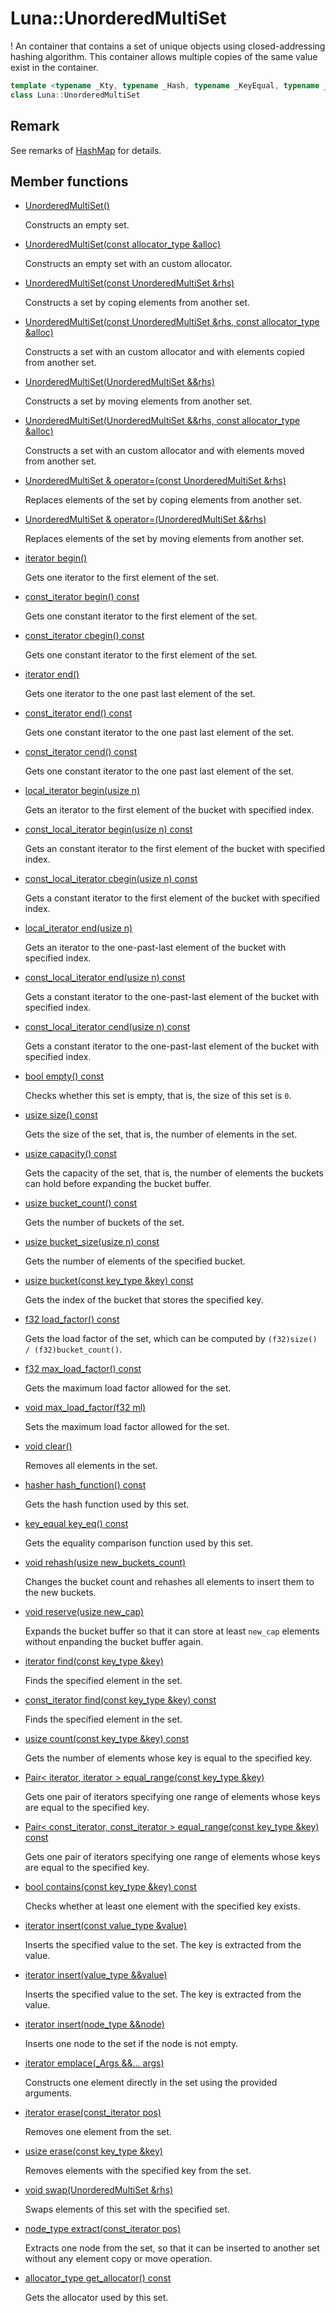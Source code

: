 # Luna::UnorderedMultiSet
! An container that contains a set of unique objects using closed-addressing hashing algorithm. This container allows multiple copies of the same value exist in the container. 

```c++
template <typename _Kty, typename _Hash, typename _KeyEqual, typename _Alloc>
class Luna::UnorderedMultiSet
```



## Remark
See remarks of [HashMap](class_luna_1_1_hash_map.md) for details. 

## Member functions
* [UnorderedMultiSet()](class_luna_1_1_unordered_multi_set_1a6bedc4ea0acce2dde704a37c256dbd2a.md)

    Constructs an empty set. 

* [UnorderedMultiSet(const allocator_type &alloc)](class_luna_1_1_unordered_multi_set_1a46a2ad34196e1d0a648cbea552010bc8.md)

    Constructs an empty set with an custom allocator. 

* [UnorderedMultiSet(const UnorderedMultiSet &rhs)](class_luna_1_1_unordered_multi_set_1ae78840f1f32af303f6340496e68c5260.md)

    Constructs a set by coping elements from another set. 

* [UnorderedMultiSet(const UnorderedMultiSet &rhs, const allocator_type &alloc)](class_luna_1_1_unordered_multi_set_1af6b5964382f5ac4a72c5ef49e370a825.md)

    Constructs a set with an custom allocator and with elements copied from another set. 

* [UnorderedMultiSet(UnorderedMultiSet &&rhs)](class_luna_1_1_unordered_multi_set_1a5980110f17d162e1ee1944c061a44d33.md)

    Constructs a set by moving elements from another set. 

* [UnorderedMultiSet(UnorderedMultiSet &&rhs, const allocator_type &alloc)](class_luna_1_1_unordered_multi_set_1afb4893de33a8edc2965b1950244c0e1e.md)

    Constructs a set with an custom allocator and with elements moved from another set. 

* [UnorderedMultiSet & operator=(const UnorderedMultiSet &rhs)](class_luna_1_1_unordered_multi_set_1a60e4216fdc9c33bf3e0ad07e48cf726d.md)

    Replaces elements of the set by coping elements from another set. 

* [UnorderedMultiSet & operator=(UnorderedMultiSet &&rhs)](class_luna_1_1_unordered_multi_set_1a1b32af87c066c8e9a04302dcaf3417c9.md)

    Replaces elements of the set by moving elements from another set. 

* [iterator begin()](class_luna_1_1_unordered_multi_set_1ad69bd11391be1a1dba5c8202259664f8.md)

    Gets one iterator to the first element of the set. 

* [const_iterator begin() const](class_luna_1_1_unordered_multi_set_1a29305669b60ca1680752e2fc3592ba99.md)

    Gets one constant iterator to the first element of the set. 

* [const_iterator cbegin() const](class_luna_1_1_unordered_multi_set_1a39112ae08f6ffc7ee58c6aa79772e094.md)

    Gets one constant iterator to the first element of the set. 

* [iterator end()](class_luna_1_1_unordered_multi_set_1acad38d52497a975bfb6f2f6acd76631f.md)

    Gets one iterator to the one past last element of the set. 

* [const_iterator end() const](class_luna_1_1_unordered_multi_set_1accf9a4bd0c34d4a5f6a7dab66ea10cdc.md)

    Gets one constant iterator to the one past last element of the set. 

* [const_iterator cend() const](class_luna_1_1_unordered_multi_set_1a93791e61ab486b4022c389d634b4facc.md)

    Gets one constant iterator to the one past last element of the set. 

* [local_iterator begin(usize n)](class_luna_1_1_unordered_multi_set_1a93a8c27892c34625c315914f976d8ad3.md)

    Gets an iterator to the first element of the bucket with specified index. 

* [const_local_iterator begin(usize n) const](class_luna_1_1_unordered_multi_set_1a7c785dfed34436fa185d65a54519e310.md)

    Gets an constant iterator to the first element of the bucket with specified index. 

* [const_local_iterator cbegin(usize n) const](class_luna_1_1_unordered_multi_set_1acc95b83df5c80dd26cd48546ded59e53.md)

    Gets a constant iterator to the first element of the bucket with specified index. 

* [local_iterator end(usize n)](class_luna_1_1_unordered_multi_set_1a6c08ca2f925dec867e11119dc0653667.md)

    Gets an iterator to the one-past-last element of the bucket with specified index. 

* [const_local_iterator end(usize n) const](class_luna_1_1_unordered_multi_set_1a7a8207811f9020c5b35303489c032193.md)

    Gets a constant iterator to the one-past-last element of the bucket with specified index. 

* [const_local_iterator cend(usize n) const](class_luna_1_1_unordered_multi_set_1a4de0b59f7dab8a23fcddee7f6aea3229.md)

    Gets a constant iterator to the one-past-last element of the bucket with specified index. 

* [bool empty() const](class_luna_1_1_unordered_multi_set_1a644718bb2fb240de962dc3c9a1fdf0dc.md)

    Checks whether this set is empty, that is, the size of this set is `0`. 

* [usize size() const](class_luna_1_1_unordered_multi_set_1a79348f1b7c06b34052b42656a0279429.md)

    Gets the size of the set, that is, the number of elements in the set. 

* [usize capacity() const](class_luna_1_1_unordered_multi_set_1ad96bf59cb22e917cbd210ba068e8acb3.md)

    Gets the capacity of the set, that is, the number of elements the buckets can hold before expanding the bucket buffer. 

* [usize bucket_count() const](class_luna_1_1_unordered_multi_set_1ace2cb5dc8f915f78658dac76efacd4c1.md)

    Gets the number of buckets of the set. 

* [usize bucket_size(usize n) const](class_luna_1_1_unordered_multi_set_1a509e91a3ee50fd0ce4d2793de3e2e5a4.md)

    Gets the number of elements of the specified bucket. 

* [usize bucket(const key_type &key) const](class_luna_1_1_unordered_multi_set_1a0f8b9f48df6b9e00c5749ceb9e057470.md)

    Gets the index of the bucket that stores the specified key. 

* [f32 load_factor() const](class_luna_1_1_unordered_multi_set_1a98c20997abc3070d80e9c2e70afa0493.md)

    Gets the load factor of the set, which can be computed by `(f32)size() / (f32)bucket_count()`. 

* [f32 max_load_factor() const](class_luna_1_1_unordered_multi_set_1aebb6ef2d39e739cc28a67244e423a3a8.md)

    Gets the maximum load factor allowed for the set. 

* [void max_load_factor(f32 ml)](class_luna_1_1_unordered_multi_set_1a9102a0c114eea9587ad22afc2a1ccc3c.md)

    Sets the maximum load factor allowed for the set. 

* [void clear()](class_luna_1_1_unordered_multi_set_1ac8bb3912a3ce86b15842e79d0b421204.md)

    Removes all elements in the set. 

* [hasher hash_function() const](class_luna_1_1_unordered_multi_set_1a72ffe2880da1c06d22d90000f9720967.md)

    Gets the hash function used by this set. 

* [key_equal key_eq() const](class_luna_1_1_unordered_multi_set_1a10b2be386447b0ab61e83d0f5527b688.md)

    Gets the equality comparison function used by this set. 

* [void rehash(usize new_buckets_count)](class_luna_1_1_unordered_multi_set_1aa9af2af24db0f9dd476c29bc7ec7105b.md)

    Changes the bucket count and rehashes all elements to insert them to the new buckets. 

* [void reserve(usize new_cap)](class_luna_1_1_unordered_multi_set_1aa1c32ac6498d3f6d21cab98d1cbf3455.md)

    Expands the bucket buffer so that it can store at least `new_cap` elements without enpanding the bucket buffer again. 

* [iterator find(const key_type &key)](class_luna_1_1_unordered_multi_set_1a9c9766a96c492f3e9e5861d6b4f87387.md)

    Finds the specified element in the set. 

* [const_iterator find(const key_type &key) const](class_luna_1_1_unordered_multi_set_1af2a080484f0b756af6f218c0e6bae306.md)

    Finds the specified element in the set. 

* [usize count(const key_type &key) const](class_luna_1_1_unordered_multi_set_1a2d5dc5e3872df3149f3c3ac730ff5607.md)

    Gets the number of elements whose key is equal to the specified key. 

* [Pair< iterator, iterator > equal_range(const key_type &key)](class_luna_1_1_unordered_multi_set_1a91e5481e78677a16d94aec74dc5bb307.md)

    Gets one pair of iterators specifying one range of elements whose keys are equal to the specified key. 

* [Pair< const_iterator, const_iterator > equal_range(const key_type &key) const](class_luna_1_1_unordered_multi_set_1a040e6cd9e6ade744edce1117ac4313c0.md)

    Gets one pair of iterators specifying one range of elements whose keys are equal to the specified key. 

* [bool contains(const key_type &key) const](class_luna_1_1_unordered_multi_set_1aa0b05f4f6c691fbe71159c631dded53b.md)

    Checks whether at least one element with the specified key exists. 

* [iterator insert(const value_type &value)](class_luna_1_1_unordered_multi_set_1a09359ea445ffe7e3238f260dcccca9f6.md)

    Inserts the specified value to the set. The key is extracted from the value. 

* [iterator insert(value_type &&value)](class_luna_1_1_unordered_multi_set_1a56e34f9188c6607e6d6c444f196c329c.md)

    Inserts the specified value to the set. The key is extracted from the value. 

* [iterator insert(node_type &&node)](class_luna_1_1_unordered_multi_set_1a15ecea28bf398e5a54a66476a232803b.md)

    Inserts one node to the set if the node is not empty. 

* [iterator emplace(_Args &&... args)](class_luna_1_1_unordered_multi_set_1ace009a426963c7bcbe03e4b4cac8bea4.md)

    Constructs one element directly in the set using the provided arguments. 

* [iterator erase(const_iterator pos)](class_luna_1_1_unordered_multi_set_1a29790c28710ec0e64b48c2f4edd0b08c.md)

    Removes one element from the set. 

* [usize erase(const key_type &key)](class_luna_1_1_unordered_multi_set_1a34dd266404ddfcb1683866f0c203904e.md)

    Removes elements with the specified key from the set. 

* [void swap(UnorderedMultiSet &rhs)](class_luna_1_1_unordered_multi_set_1a456785c3ae0278c5e9ae868ed906fa08.md)

    Swaps elements of this set with the specified set. 

* [node_type extract(const_iterator pos)](class_luna_1_1_unordered_multi_set_1afe46988223773995582c14171becaaa0.md)

    Extracts one node from the set, so that it can be inserted to another set without any element copy or move operation. 

* [allocator_type get_allocator() const](class_luna_1_1_unordered_multi_set_1a6e99c6263568d88f95ca01dc694f1051.md)

    Gets the allocator used by this set. 

